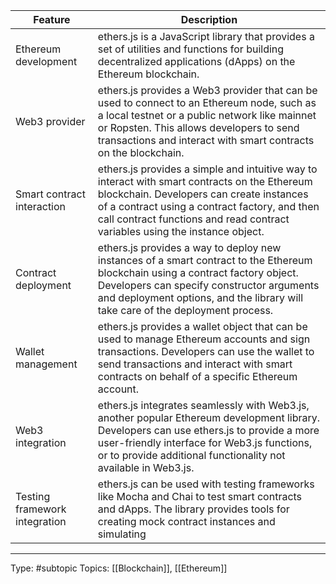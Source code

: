 | Feature   | Description                                                                                                                                                                                                                                                                |
|-------------------------------|----------------------------------------------------------------------------------------------------------------------------------------------------------------------------------------------------------------------------------------------------------------------------|
| Ethereum development          | ethers.js is a JavaScript library that provides a set of utilities and functions for building decentralized applications (dApps) on the Ethereum blockchain.                                                                                                               |
| Web3 provider                 | ethers.js provides a Web3 provider that can be used to connect to an Ethereum node, such as a local testnet or a public network like mainnet or Ropsten. This allows developers to send transactions and interact with smart contracts on the blockchain.                  |
| Smart contract interaction    | ethers.js provides a simple and intuitive way to interact with smart contracts on the Ethereum blockchain. Developers can create instances of a contract using a contract factory, and then call contract functions and read contract variables using the instance object. |
| Contract deployment           | ethers.js provides a way to deploy new instances of a smart contract to the Ethereum blockchain using a contract factory object. Developers can specify constructor arguments and deployment options, and the library will take care of the deployment process.            |
| Wallet management             | ethers.js provides a wallet object that can be used to manage Ethereum accounts and sign transactions. Developers can use the wallet to send transactions and interact with smart contracts on behalf of a specific Ethereum account.                                      |
| Web3 integration              | ethers.js integrates seamlessly with Web3.js, another popular Ethereum development library. Developers can use ethers.js to provide a more user-friendly interface for Web3.js functions, or to provide additional functionality not available in Web3.js.                 |
| Testing framework integration | ethers.js can be used with testing frameworks like Mocha and Chai to test smart contracts and dApps. The library provides tools for creating mock contract instances and simulating                                                                                        |

___
Type: #subtopic 
Topics: [[Blockchain]], [[Ethereum]]

